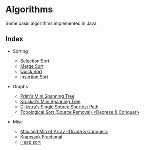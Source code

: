# Algorithms  
Some basic algorithms implemented in Java.
## Index  
* Sorting
	* [Selection Sort](src/SelectionSort.java)
	* [Merge Sort](src/MergeSort.java)
	* [Quick Sort](src/QuickSort.java)  
    * [Insertion Sort](src/InsertionSort.java)

* Graphs  
	* [Prim's Mini Spanning Tree](src/PrimsAlgorithmDemo.java)
	* [Kruskal's Mini Spanning Tree](src/KruskalsAlgorithmDemo.java)
	* [Dijkstra's Single Source Shortest Path](src/DijkstrasAlgorithmDemo.java)
    * [Topological Sort (Source Removal) <Decrese & Conquer>](src/TopologicalSort.java)
* Misc
    * [Max and Min of Array <Divide & Conquer>](src/DnCMaxMin.java)
    * [Knapsack Fractional <Greedy>](src/KnapsackFractionalGreedy.java)
	* [Heap sort](src/Heaps.java)